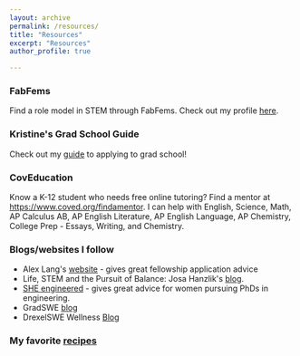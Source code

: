 ```yaml
---
layout: archive
permalink: /resources/
title: "Resources"
excerpt: "Resources"
author_profile: true

---
```

### FabFems
Find a role model in STEM through FabFems. Check out my profile [here](https://www.fabfems.org/users/kristine-loh). 

### Kristine's Grad School Guide
Check out my [guide](https://docs.google.com/document/d/1bSxuAMzOgqoiT1-ACNlNnXGWNVvVPnJFUXZXWXSSU5A/edit?usp=sharing) to applying to grad school! 

### CovEducation
Know a K-12 student who needs free online tutoring? Find a mentor at https://www.coved.org/findamentor. I can help with English, Science, Math, AP Calculus AB, AP English Literature, AP English Language, AP Chemistry, College Prep - Essays, Writing, and Chemistry. 

### Blogs/websites I follow
* Alex Lang's [website](https://www.alexhunterlang.com/nsf-fellowship) - gives great fellowship application advice
* Life, STEM and the Pursuit of Balance: Josa Hanzlik's [blog](https://josahanzlik.wordpress.com/2020/07/04/has-online-interactions-killed-our-empathy/). 
* [SHE engineered](https://sheengineered.com/blog/) - gives great advice for women pursuing PhDs in engineering.
* GradSWE [blog](http://gradswe.swe.org/gradswe-blog)
* DrexelSWE Wellness [Blog](https://swedrexelwellness.health.blog/)

### My favorite [recipes](recipes.md)
